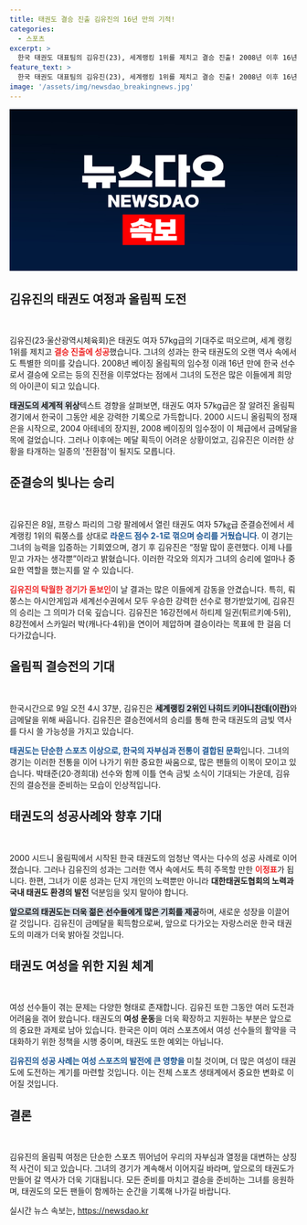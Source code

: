 ```yaml
---
title: 태권도 결승 진출 김유진의 16년 만의 기적!
categories:
  - 스포츠
excerpt: >
  한국 태권도 대표팀의 김유진(23), 세계랭킹 1위를 제치고 결승 진출! 2008년 이후 16년 만에 올림픽 결승에 오른 그녀의 다음 시선은 금메달. 세계최강 뤄쭝스를 꺾으며 전통의 재건에 나선 김유진의 도전, 기대가 모아진다!
feature_text: >
  한국 태권도 대표팀의 김유진(23), 세계랭킹 1위를 제치고 결승 진출! 2008년 이후 16년 만에 올림픽 결승에 오른 그녀의 다음 시선은 금메달. 세계최강 뤄쭝스를 꺾으며 전통의 재건에 나선 김유진의 도전, 기대가 모아진다!
image: '/assets/img/newsdao_breakingnews.jpg'
---
```


<p><img src="/assets/img/newsdao_breakingnews.jpg" alt="koreaapp 속보" /></p>

<h2 data-ke-size="size26">김유진의 태권도 여정과 올림픽 도전</h2>

<p data-ke-size="size16">&nbsp;</p>

<p>김유진(23·울산광역시체육회)은 태권도 여자 57kg급의 기대주로 떠오르며, 세계 랭킹 1위를 제치고 <b><span style="color: #ee2323;">결승 진출에 성공</span></b>했습니다. 그녀의 성과는 한국 태권도의 오랜 역사 속에서도 특별한 의미를 갖습니다. 2008년 베이징 올림픽의 임수정 이래 16년 만에 한국 선수로서 결승에 오르는 등의 진전을 이루었다는 점에서 그녀의 도전은 많은 이들에게 희망의 아이콘이 되고 있습니다.</p>

<p><b><span style="background-color: #21538527;">태권도의 세계적 위상</span></b>텍스트 경향을 살펴보면, 태권도 여자 57kg급은 잘 알려진 올림픽 경기에서 한국이 그동안 세운 강력한 기록으로 가득합니다. 2000 시드니 올림픽의 정재은을 시작으로, 2004 아테네의 장지원, 2008 베이징의 임수정이 이 체급에서 금메달을 목에 걸었습니다. 그러나 이후에는 메달 획득이 어려운 상황이었고, 김유진은 이러한 상황을 타개하는 일종의 '전환점'이 될지도 모릅니다.</p>

<h2 data-ke-size="size26">준결승의 빛나는 승리</h2>

<p data-ke-size="size16">&nbsp;</p>

<p>김유진은 8일, 프랑스 파리의 그랑 팔레에서 열린 태권도 여자 57㎏급 준결승전에서 세계랭킹 1위의 뤄쭝스를 상대로 <b><span style="color: #1a5490;">라운드 점수 2-1로 꺾으며 승리를 거뒀습니다</span></b>. 이 경기는 그녀의 능력을 입증하는 기회였으며, 경기 후 김유진은 “정말 많이 훈련했다. 이제 나를 믿고 가자는 생각뿐”이라고 밝혔습니다. 이러한 각오와 의지가 그녀의 승리에 얼마나 중요한 역할을 했는지를 알 수 있습니다.</p>

<p><b><span style="color: #ee2323;">김유진의 탁월한 경기가 돋보인</span></b>이 날 결과는 많은 이들에게 감동을 안겼습니다. 특히, 뤄쭝스는 아시안게임과 세계선수권에서 모두 우승한 강력한 선수로 평가받았기에, 김유진의 승리는 그 의미가 더욱 깊습니다. 김유진은 16강전에서 하티제 일귄(튀르키예·5위), 8강전에서 스카일러 박(캐나다·4위)을 연이어 제압하며 결승이라는 목표에 한 걸음 더 다가갔습니다.</p>

<h2 data-ke-size="size26">올림픽 결승전의 기대</h2>

<p data-ke-size="size16">&nbsp;</p>

<p>한국시간으로 9일 오전 4시 37분, 김유진은 <b><span style="background-color: #21538527;">세계랭킹 2위인 나히드 키야니찬데(이란)</span></b>와 금메달을 위해 싸웁니다. 김유진은 결승전에서의 승리를 통해 한국 태권도의 금빛 역사를 다시 쓸 가능성을 가지고 있습니다.</p>

<p><b><span style="color: #1a5490;">태권도는 단순한 스포츠 이상으로, 한국의 자부심과 전통이 결합된 문화</span></b>입니다. 그녀의 경기는 이러한 전통을 이어 나가기 위한 중요한 싸움으로, 많은 팬들의 이목이 모이고 있습니다. 박태준(20·경희대) 선수와 함께 이틀 연속 금빛 소식이 기대되는 가운데, 김유진의 결승전을 준비하는 모습이 인상적입니다.</p>

<h2 data-ke-size="size26">태권도의 성공사례와 향후 기대</h2>

<p data-ke-size="size16">&nbsp;</p>

<p>2000 시드니 올림픽에서 시작된 한국 태권도의 엄청난 역사는 다수의 성공 사례로 이어졌습니다. 그러나 김유진의 성과는 그러한 역사 속에서도 특히 주목할 만한 <b><span style="color: #ee2323;">이정표</span></b>가 됩니다. 한편, 그녀가 이룬 성과는 단지 개인의 노력뿐만 아니라 <b>대한태권도협회의 노력과 국내 태권도 환경의 발전</b> 덕분임을 잊지 말아야 합니다.</p>

<p><b><span style="background-color: #21538527;">앞으로의 태권도는 더욱 젊은 선수들에게 많은 기회를 제공</span></b>하며, 새로운 성장을 이끌어 갈 것입니다. 김유진이 금메달을 획득함으로써, 앞으로 다가오는 자랑스러운 한국 태권도의 미래가 더욱 밝아질 것입니다.</p>

<h2 data-ke-size="size26">태권도 여성을 위한 지원 체계</h2>

<p data-ke-size="size16">&nbsp;</p>

<p>여성 선수들이 겪는 문제는 다양한 형태로 존재합니다. 김유진 또한 그동안 여러 도전과 어려움을 겪어 왔습니다. 태권도의 <b>여성 운동</b>을 더욱 확장하고 지원하는 부분은 앞으로의 중요한 과제로 남아 있습니다. 한국은 이미 여러 스포츠에서 여성 선수들의 활약을 극대화하기 위한 정책을 시행 중이며, 태권도 또한 예외는 아닙니다.</p>

<p><b><span style="color: #1a5490;">김유진의 성공 사례는 여성 스포츠의 발전에 큰 영향을</span></b> 미칠 것이며, 더 많은 여성이 태권도에 도전하는 계기를 마련할 것입니다. 이는 전체 스포츠 생태계에서 중요한 변화로 이어질 것입니다.</p>

<h2 data-ke-size="size26">결론</h2>

<p data-ke-size="size16">&nbsp;</p>

<p>김유진의 올림픽 여정은 단순한 스포츠 뛰어넘어 우리의 자부심과 열정을 대변하는 상징적 사건이 되고 있습니다. 그녀의 경기가 계속해서 이어지길 바라며, 앞으로의 태권도가 만들어 갈 역사가 더욱 기대됩니다. 모든 준비를 마치고 결승을 준비하는 그녀를 응원하며, 태권도의 모든 팬들이 함께하는 순간을 기록해 나가길 바랍니다.</p>

<p data-ke-size="size16"></p>
실시간 뉴스 속보는, <a href="https://newsdao.kr" rel="dofollow">https://newsdao.kr</a>


